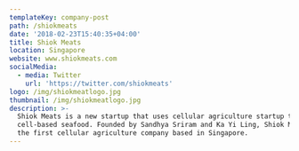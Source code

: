 ```yaml
---
templateKey: company-post
path: /shiokmeats
date: '2018-02-23T15:40:35+04:00'
title: Shiok Meats
location: Singapore
website: www.shiokmeats.com
socialMedia:
  - media: Twitter
    url: 'https://twitter.com/shiokmeats'
logo: /img/shiokmeatlogo.jpg
thumbnail: /img/shiokmeatlogo.jpg
description: >-
  Shiok Meats is a new startup that uses cellular agriculture startup to grow
  cell-based seafood. Founded by Sandhya Sriram and Ka Yi Ling, Shiok Meats is
  the first cellular agriculture company based in Singapore.
---
```


